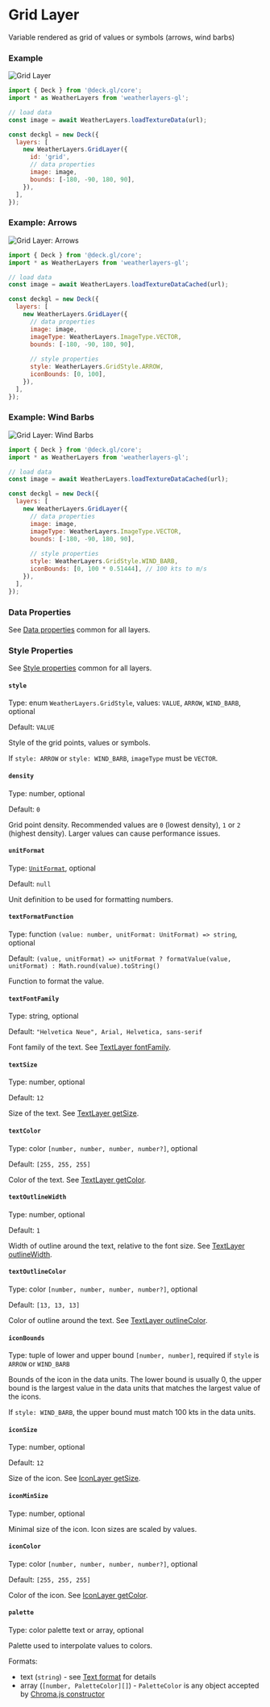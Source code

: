 # Grid Layer

Variable rendered as grid of values or symbols (arrows, wind barbs)

### Example

![Grid Layer](../../.gitbook/assets/grid-layer.png)

```javascript
import { Deck } from '@deck.gl/core';
import * as WeatherLayers from 'weatherlayers-gl';

// load data
const image = await WeatherLayers.loadTextureData(url);

const deckgl = new Deck({
  layers: [
    new WeatherLayers.GridLayer({
      id: 'grid',
      // data properties
      image: image,
      bounds: [-180, -90, 180, 90],
    }),
  ],
});
```

### Example: Arrows

![Grid Layer: Arrows](../../.gitbook/assets/grid-layer-arrows.png)

```javascript
import { Deck } from '@deck.gl/core';
import * as WeatherLayers from 'weatherlayers-gl';

// load data
const image = await WeatherLayers.loadTextureDataCached(url);

const deckgl = new Deck({
  layers: [
    new WeatherLayers.GridLayer({
      // data properties
      image: image,
      imageType: WeatherLayers.ImageType.VECTOR,
      bounds: [-180, -90, 180, 90],
      
      // style properties
      style: WeatherLayers.GridStyle.ARROW,
      iconBounds: [0, 100],
    }),
  ],
});
```

### Example: Wind Barbs

![Grid Layer: Wind Barbs](../../.gitbook/assets/grid-layer-wind-barbs.png)

```javascript
import { Deck } from '@deck.gl/core';
import * as WeatherLayers from 'weatherlayers-gl';

// load data
const image = await WeatherLayers.loadTextureDataCached(url);

const deckgl = new Deck({
  layers: [
    new WeatherLayers.GridLayer({
      // data properties
      image: image,
      imageType: WeatherLayers.ImageType.VECTOR,
      bounds: [-180, -90, 180, 90],
      
      // style properties
      style: WeatherLayers.GridStyle.WIND_BARB,
      iconBounds: [0, 100 * 0.51444], // 100 kts to m/s
    }),
  ],
});
```

### Data Properties

See [Data properties](data.md#data-properties) common for all layers.

### Style Properties

See [Style properties](style-properties.md) common for all layers.

#### `style`

Type: enum `WeatherLayers.GridStyle`, values: `VALUE`, `ARROW`, `WIND_BARB`, optional

Default: `VALUE`

Style of the grid points, values or symbols.

If `style: ARROW` or `style: WIND_BARB`, `imageType` must be `VECTOR`.

#### `density`

Type: number, optional

Default: `0`

Grid point density. Recommended values are `0` (lowest density), `1` or `2` (highest density). Larger values can cause performance issues.

#### `unitFormat`

Type: [`UnitFormat`](../types.md#unitformat), optional

Default: `null`

Unit definition to be used for formatting numbers.

#### `textFormatFunction`

Type: function `(value: number, unitFormat: UnitFormat) => string`, optional

Default: `(value, unitFormat) => unitFormat ? formatValue(value, unitFormat) : Math.round(value).toString()`

Function to format the value.

#### `textFontFamily`

Type: string, optional

Default: `"Helvetica Neue", Arial, Helvetica, sans-serif`

Font family of the text. See [TextLayer fontFamily](https://deck.gl/docs/api-reference/layers/text-layer#fontfamily).

#### `textSize`

Type: number, optional

Default: `12`

Size of the text. See [TextLayer getSize](https://deck.gl/docs/api-reference/layers/text-layer#getsize).

#### `textColor`

Type: color `[number, number, number, number?]`, optional

Default: `[255, 255, 255]`

Color of the text. See [TextLayer getColor](https://deck.gl/docs/api-reference/layers/text-layer#getcolor).

#### `textOutlineWidth`

Type: number, optional

Default: `1`

Width of outline around the text, relative to the font size. See [TextLayer outlineWidth](https://deck.gl/docs/api-reference/layers/text-layer#outlinewidth).

#### `textOutlineColor`

Type: color `[number, number, number, number?]`, optional

Default: `[13, 13, 13]`

Color of outline around the text. See [TextLayer outlineColor](https://deck.gl/docs/api-reference/layers/text-layer#outlinecolor).

#### `iconBounds`

Type: tuple of lower and upper bound `[number, number]`, required if `style` is `ARROW` or `WIND_BARB`

Bounds of the icon in the data units. The lower bound is usually 0, the upper bound is the largest value in the data units that matches the largest value of the icons.

If `style: WIND_BARB`, the upper bound must match 100 kts in the data units.

#### `iconSize`

Type: number, optional

Default: `12`

Size of the icon. See [IconLayer getSize](https://deck.gl/docs/api-reference/layers/icon-layer#getsize).

#### `iconMinSize`

Type: number, optional

Minimal size of the icon. Icon sizes are scaled by values.

#### `iconColor`

Type: color `[number, number, number, number?]`, optional

Default: `[255, 255, 255]`

Color of the icon. See [IconLayer getColor](https://deck.gl/docs/api-reference/layers/icon-layer#getcolor).

#### `palette`

Type: color palette text or array, optional

Palette used to interpolate values to colors.

Formats:

* text (`string`) - see [Text format](https://github.com/weatherlayers/cpt2js#text-format) for details
* array (`[number, PaletteColor][]`) - `PaletteColor` is any object accepted by [Chroma.js constructor](https://vis4.net/chromajs/#chroma)
